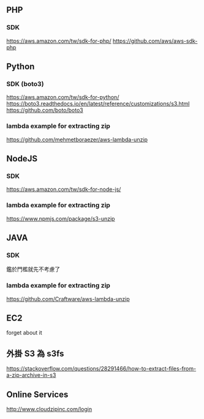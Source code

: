 ## PHP
### SDK
https://aws.amazon.com/tw/sdk-for-php/
https://github.com/aws/aws-sdk-php

## Python
### SDK (boto3)
https://aws.amazon.com/tw/sdk-for-python/
https://boto3.readthedocs.io/en/latest/reference/customizations/s3.html
https://github.com/boto/boto3
### lambda example for extracting zip
https://github.com/mehmetboraezer/aws-lambda-unzip

## NodeJS
### SDK
https://aws.amazon.com/tw/sdk-for-node-js/
### lambda example for extracting zip
https://www.npmjs.com/package/s3-unzip

## JAVA
### SDK
鑑於門檻就先不考慮了
### lambda example for extracting zip
https://github.com/Craftware/aws-lambda-unzip

## EC2
forget about it

## 外掛 S3 為 s3fs
https://stackoverflow.com/questions/28291466/how-to-extract-files-from-a-zip-archive-in-s3

## Online Services
http://www.cloudzipinc.com/login

